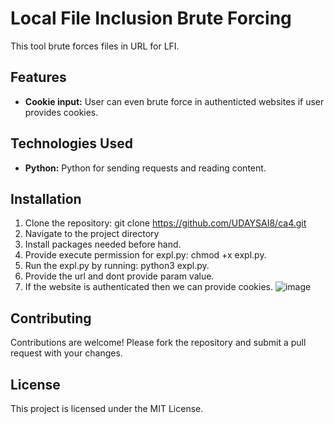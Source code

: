 # Local File Inclusion Brute Forcing

This tool brute forces files in URL for LFI.

## Features

- **Cookie input:** User can even brute force in authenticted websites if user provides cookies.

## Technologies Used

- **Python:** Python for sending requests and reading content.

## Installation

1. Clone the repository: git clone https://github.com/UDAYSAI8/ca4.git
2. Navigate to the project directory
3. Install packages needed before hand.
4. Provide execute permission for expl.py: chmod +x expl.py.
5. Run the expl.py by running: python3 expl.py.
6. Provide the url and dont provide param value.
7. If the website is authenticated then we can provide cookies.
   ![image](https://github.com/UDAYSAI8/ca4/assets/68594069/1839e778-f3d3-4bea-aeb0-6d914657b71f)


## Contributing
Contributions are welcome! Please fork the repository and submit a pull request with your changes.

## License
This project is licensed under the MIT License.

